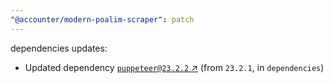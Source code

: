 ```yaml
---
"@accounter/modern-poalim-scraper": patch
---
```

dependencies updates:
  - Updated dependency [`puppeteer@23.2.2` ↗︎](https://www.npmjs.com/package/puppeteer/v/23.2.2) (from `23.2.1`, in `dependencies`)
